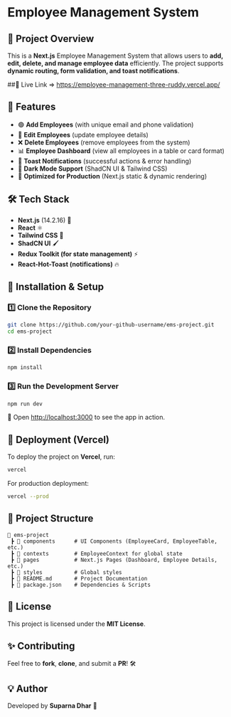 # Employee Management System

## 🚀 Project Overview
This is a **Next.js** Employee Management System that allows users to **add, edit, delete, and manage employee data** efficiently. The project supports **dynamic routing, form validation, and toast notifications**.

##📌 Live Link 
=> https://employee-management-three-ruddy.vercel.app/

## 📌 Features
- 🟢 **Add Employees** (with unique email and phone validation)
- 🔄 **Edit Employees** (update employee details)
- ❌ **Delete Employees** (remove employees from the system)
- 📊 **Employee Dashboard** (view all employees in a table or card format)
- 🔔 **Toast Notifications** (successful actions & error handling)
- 🌙 **Dark Mode Support** (ShadCN UI & Tailwind CSS)
- 🚀 **Optimized for Production** (Next.js static & dynamic rendering)

## 🛠️ Tech Stack
- **Next.js** (14.2.16) 🚀
- **React** ⚛️
- **Tailwind CSS** 🎨
- **ShadCN UI** 🖌️
- **Redux Toolkit (for state management)** ⚡
- **React-Hot-Toast (notifications)** 🔥

## 🔧 Installation & Setup
### 1️⃣ Clone the Repository
```sh
git clone https://github.com/your-github-username/ems-project.git
cd ems-project
```

### 2️⃣ Install Dependencies
```sh
npm install
```

### 3️⃣ Run the Development Server
```sh
npm run dev
```
📌 Open [http://localhost:3000](http://localhost:3000) to see the app in action.

## 🚀 Deployment (Vercel)
To deploy the project on **Vercel**, run:
```sh
vercel
```
For production deployment:
```sh
vercel --prod
```

## 📂 Project Structure
```
📂 ems-project
 ┣ 📂 components      # UI Components (EmployeeCard, EmployeeTable, etc.)
 ┣ 📂 contexts        # EmployeeContext for global state
 ┣ 📂 pages           # Next.js Pages (Dashboard, Employee Details, etc.)
 ┣ 📂 styles          # Global styles
 ┣ 📜 README.md       # Project Documentation
 ┣ 📜 package.json    # Dependencies & Scripts
```

## 📜 License
This project is licensed under the **MIT License**.

## ✨ Contributing
Feel free to **fork**, **clone**, and submit a **PR**! 🛠️

## 💡 Author
Developed by **Suparna Dhar** 🚀


